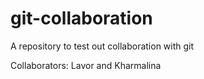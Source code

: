 # git-collaboration
A repository to test out collaboration with git

Collaborators: Lavor and Kharmalina
